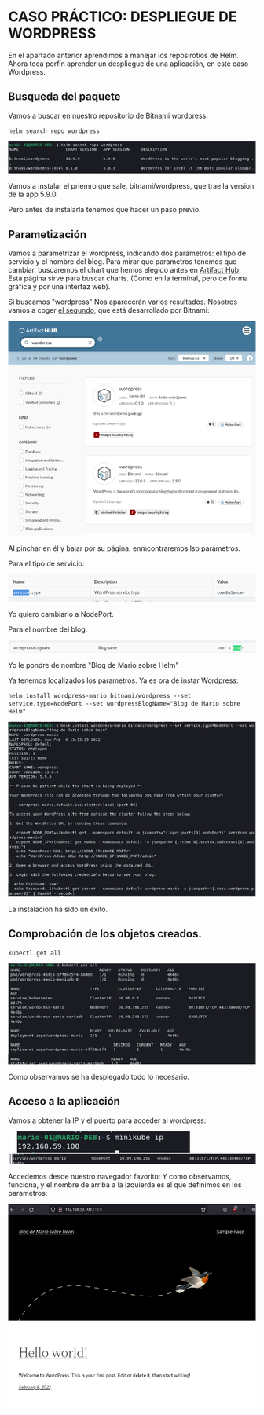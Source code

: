 
# CASO PRÁCTICO: DESPLIEGUE DE WORDPRESS

En el apartado anterior aprendimos a manejar los reposirotios de Helm. Ahora toca porfín aprender un despliegue de una aplicación, en este caso Wordpress.

## Busqueda del paquete

Vamos a buscar en nuestro repositorio de Bitnami wordpress:

```
helm search repo wordpress
```

![4-a](/images/4-a.png)

Vamos a instalar el priemro que sale, bitnami/wordpress, que trae la version de la app 5.9.0.

Pero antes de instalarla tenemos que hacer un paso previo.

## Parametización

Vamos a parametrizar el wordpress, indicando dos parámetros: el tipo de servicio y el nombre del blog. Para mirar que parametros tenemos que cambiar, buscaremos el chart que hemos elegido antes en [Artifact Hub](https://artifacthub.io/). Esta página sirve para buscar charts. (Como en la terminal, pero de forma gráfica y por una interfaz web). 

Si buscamos "wordpress" Nos aparecerán varios resultados. Nosotros vamos a coger [el segundo](https://artifacthub.io/packages/helm/bitnami/wordpress), que está desarrollado por Bitnami:

![4-b](/images/4-b.png)

Al pinchar en él y bajar por su página, enmcontraremos lso parámetros.

Para el tipo de servicio:

![4-c](/images/4-c.png)

Yo quiero cambiarlo a NodePort.

Para el nombre del blog:

![4-d](/images/4-d.png)

Yo le pondre de nombre "Blog de Mario sobre Helm"

Ya tenemos localizados los parametros. Ya es ora de instar Wordpress:

```
helm install wordpress-mario bitnami/wordpress --set service.type=NodePort --set wordpressBlogName="Blog de Mario sobre Helm"
```

![4-e](/images/4-e.png)

La instalacion ha sido un éxito.

## Comprobación de los objetos creados.

```
kubectl get all
```

![4-f](/images/4-f.png)

Como observamos se ha desplegado todo lo necesario.

## Acceso a la aplicación

Vamos a obtener la IP y el puerto para acceder al wordpress:

![4-g](/images/4-g.png)
![4-h](/images/4-h.png)

Accedemos desde nuestro navegador favorito:
Y como observamos, funciona, y el nombre de arriba a la izquierda es el que definimos en los parametros:

![4-i](/images/4-i.png)


